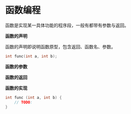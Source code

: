 # 函数编程

函数是实现某一具体功能的程序段，一般有都带有参数与返回。

**函数的声明**

函数的声明即说明函数原型，包含返回、函数名、参数。

```c
int func(int a, int b);
```

**函数的参数**

**函数的返回**

**函数的实现**

```c
int func (int a, int b) {
    // TODO:
}  
```

